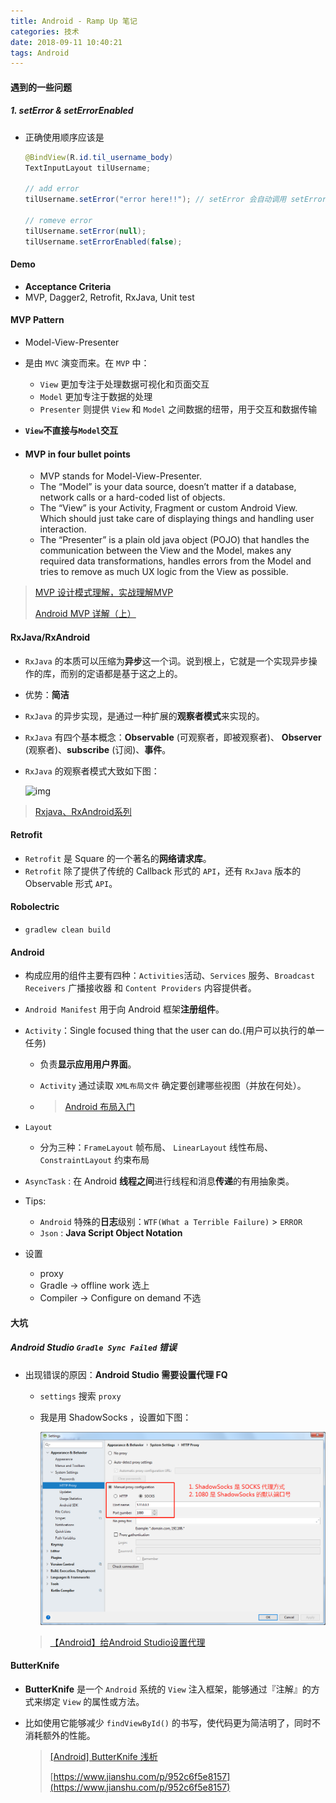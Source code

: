 ```yaml
---
title: Android - Ramp Up 笔记
categories: 技术
date: 2018-09-11 10:40:21
tags: Android
---
```




#### 遇到的一些问题

##### 1. setError & setErrorEnabled

- 正确使用顺序应该是

  ```java
  @BindView(R.id.til_username_body)
  TextInputLayout tilUsername;
  
  // add error
  tilUsername.setError("error here!!"); // setError 会自动调用 setErrorEnabled(true)
      
  // romeve error
  tilUsername.setError(null);
  tilUsername.setErrorEnabled(false);
  ```




#### Demo 

- **Acceptance Criteria** 
- MVP, Dagger2, Retrofit, RxJava, Unit test



#### MVP Pattern

- Model-View-Presenter

- 是由 `MVC` 演变而来。在 `MVP` 中：
  - `View` 更加专注于处理数据可视化和页面交互
  - `Model` 更加专注于数据的处理
  - `Presenter` 则提供 `View` 和 `Model` 之间数据的纽带，用于交互和数据传输

- **`View`不直接与`Model`交互** 

- #### MVP in four bullet points

  - MVP stands for Model-View-Presenter.
  - The “Model” is your data source, doesn’t matter if a database, network calls or a hard-coded list of objects.
  - The “View” is your Activity, Fragment or custom Android View. Which should just take care of displaying things and handling user interaction.
  - The “Presenter” is a plain old java object (POJO) that handles the communication between the View and the Model, makes any required data transformations, handles errors from the Model and tries to remove as much UX logic from the View as possible.

> [MVP 设计模式理解，实战理解MVP](https://blog.csdn.net/u011418943/article/details/69840880) 
>
> [Android MVP 详解（上）](https://www.jianshu.com/p/9a6845b26856) 



<!--more-->



#### RxJava/RxAndroid

- `RxJava` 的本质可以压缩为**异步**这一个词。说到根上，它就是一个实现异步操作的库，而别的定语都是基于这之上的。

- 优势：**简洁**

- `RxJava` 的异步实现，是通过一种扩展的**观察者模式**来实现的。

- `RxJava` 有四个基本概念：**Observable** (可观察者，即被观察者)、 **Observer** (观察者)、**subscribe** (订阅)、**事件**。

- `RxJava` 的观察者模式大致如下图：

  ![img](https://upload-images.jianshu.io/upload_images/2405826-1b43cf8a80bfca3f.jpg?imageMogr2/auto-orient/strip%7CimageView2/2/w/599/format/webp)

> [Rxjava、RxAndroid系列](https://www.jianshu.com/p/10d4d7c69345)



#### Retrofit

- `Retrofit` 是 Square 的一个著名的**网络请求库**。
- `Retrofit` 除了提供了传统的 Callback 形式的 `API`，还有 `RxJava` 版本的 Observable 形式 `API`。



#### Robolectric

- `gradlew clean build`



#### Android

- 构成应用的组件主要有四种：`Activities`活动、`Services` 服务、`Broadcast Receivers` 广播接收器 和 `Content Providers` 内容提供者。

- `Android Manifest` 用于向 Android 框架**注册组件**。

- `Activity`：Single focused thing that the user can do.(用户可以执行的单一任务)

  - 负责**显示应用用户界面**。

  - `Activity` 通过读取 `XML布局文件` 确定要创建哪些视图（并放在何处）。

  - > [Android 布局入门](https://classroom.udacity.com/courses/ud851/lessons/93affc67-3f0b-4f9b-b3a4-a7a26f241a86/concepts/cdbfd437-de24-4903-8f01-37c29427cb38#)

- `Layout` 

  - 分为三种：`FrameLayout` 帧布局、 `LinearLayout` 线性布局、 `ConstraintLayout` 约束布局

- `AsyncTask` : 在 Android **线程之间**进行线程和消息**传递**的有用抽象类。

- Tips: 

  -  `Android` 特殊的**日志**级别：`WTF(What a Terrible Failure)` > `ERROR` 
  -  `Json` : **Java Script Object Notation** 

- 设置

  - proxy
  - Gradle -> offline work 选上
  - Compiler -> Configure on demand 不选





#### 大坑

##### Android Studio `Gradle Sync Failed` 错误 

- 出现错误的原因：**Android Studio 需要设置代理 FQ**
  - `settings` 搜索 `proxy` 

  - 我是用 ShadowSocks ，设置如下图：

    ![Proxy Setting](/images/AndroidStudioProxy.png) 

  > [【Android】给Android Studio设置代理](https://blog.csdn.net/lchad/article/details/43567675) 





#### ButterKnife 

- **ButterKnife** 是一个 `Android` 系统的 `View` 注入框架，能够通过『注解』的方式来绑定 `View` 的属性或方法。

- 比如使用它能够减少 `findViewById()` 的书写，使代码更为简洁明了，同时不消耗额外的性能。

  > [[Android] ButterKnife 浅析](https://www.jianshu.com/p/1d80c7dd01ba) 
  >
  > [https://www.jianshu.com/p/952c6f5e8157](https://www.jianshu.com/p/952c6f5e8157) 